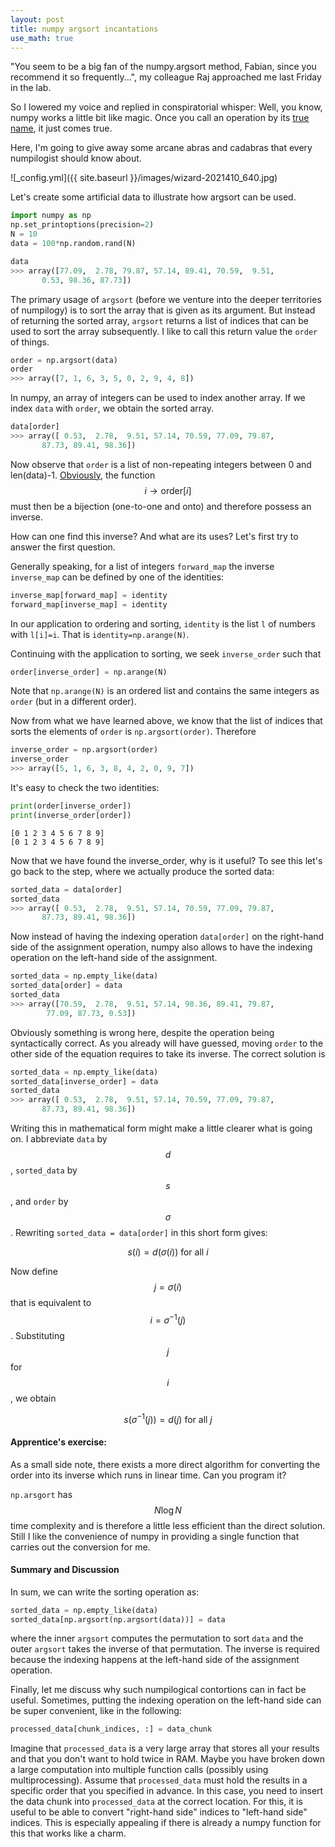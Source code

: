```yaml
---
layout: post
title: numpy argsort incantations
use_math: true
---
```



"You seem to be a big fan of the numpy.argsort method, Fabian, since you recommend it so frequently...", my colleague Raj approached me last Friday in the lab.

So I lowered my voice and replied in conspiratorial whisper: Well, you know, numpy works a little bit like magic. Once you call an operation by its [true name](https://en.wikipedia.org/wiki/True_name), it just comes true.

Here, I'm going to give away some arcane abras and cadabras that every numpilogist should know about.

![_config.yml]({{ site.baseurl }}/images/wizard-2021410_640.jpg)

Let's create some artificial data to illustrate how argsort can be used.

```python
import numpy as np
np.set_printoptions(precision=2)
N = 10
data = 100*np.random.rand(N)
```

```python
data
>>> array([77.09,  2.78, 79.87, 57.14, 89.41, 70.59,  9.51,  
       0.53, 98.36, 87.73])
```

The primary usage of `argsort` (before we venture into the deeper territories of numpilogy) is to sort the array that is given as its argument. But instead of returning the sorted array, `argsort` returns a list of indices that can be used to sort the array subsequently.
I like to call this return value the `order` of things.

```python
order = np.argsort(data)
order
>>> array([7, 1, 6, 3, 5, 0, 2, 9, 4, 8])
```

In numpy, an array of integers can be used to index another array.
If we index `data` with `order`, we obtain the sorted array.

```python
data[order]
>>> array([ 0.53,  2.78,  9.51, 57.14, 70.59, 77.09, 79.87, 
       87.73, 89.41, 98.36])
```

Now observe that `order` is a list of non-repeating integers between 0 and len(data)-1. [Obviously](https://en.wikipedia.org/wiki/Pigeonhole_principle), the function $$i\rightarrow\text{order}[i]$$ must then be a bijection (one-to-one and onto) and therefore possess an inverse.

How can one find this inverse? And what are its uses? Let's first try to answer the first question.

Generally speaking, for a list of integers `forward_map` the inverse `inverse_map` can be defined by one of the identities:

```python
inverse_map[forward_map] = identity
forward_map[inverse_map] = identity
```

In our application to ordering and sorting, `identity` is the list `l` of numbers with `l[i]=i`. 
That is `identity=np.arange(N)`.

Continuing with the application to sorting, we seek `inverse_order` such that
```python
order[inverse_order] = np.arange(N)
```
Note that `np.arange(N)` is an ordered list and contains the same integers as `order` (but in a different order). 

Now from what we have learned above, we know that the list of indices that sorts the elements of `order` is `np.argsort(order)`. Therefore

```python
inverse_order = np.argsort(order)
inverse_order
>>> array([5, 1, 6, 3, 8, 4, 2, 0, 9, 7])
```

It's easy to check the two identities:

```python
print(order[inverse_order])
print(inverse_order[order])
```
```
[0 1 2 3 4 5 6 7 8 9]
[0 1 2 3 4 5 6 7 8 9]
```

Now that we have found the inverse_order, why is it useful? To see this let's go back to the step, where we actually produce the sorted data:

```python
sorted_data = data[order]
sorted_data
>>> array([ 0.53,  2.78,  9.51, 57.14, 70.59, 77.09, 79.87, 
       87.73, 89.41, 98.36])
```

Now instead of having the indexing operation `data[order]` on the right-hand side of the assignment operation, numpy also allows to have the indexing operation on the left-hand side of the assignment.

```python
sorted_data = np.empty_like(data)
sorted_data[order] = data
sorted_data
>>> array([70.59,  2.78,  9.51, 57.14, 98.36, 89.41, 79.87, 
        77.09, 87.73, 0.53])
```

Obviously something is wrong here, despite the operation being syntactically correct. As you already will have guessed, moving `order` to the other side of the equation requires to take its inverse. The correct solution is

```python
sorted_data = np.empty_like(data)
sorted_data[inverse_order] = data
sorted_data
>>> array([ 0.53,  2.78,  9.51, 57.14, 70.59, 77.09, 79.87,
       87.73, 89.41, 98.36])
```

Writing this in mathematical form might make a little clearer what is going on. I abbreviate `data` by $$d$$, `sorted_data` by $$s$$, and `order` by $$\sigma$$. Rewriting `sorted_data = data[order]` in this short form gives:

$$ s(i) = d(\sigma(i)) \text{ for all } i$$

Now define $$ j = \sigma(i) $$ that is equivalent to $$ i = \sigma^{-1}(j) $$. Substituting $$j$$ for $$i$$, we obtain

$$ s(\sigma^{-1}(j)) = d(j) \text{ for all } j$$

#### Apprentice's exercise:
As a small side note, there exists a more direct algorithm for converting the order
into its inverse which runs in linear time. Can you program it?

`np.arsgort` has $$N \log N$$ time complexity and 
is therefore a little less efficient than the direct solution. Still I like the 
convenience of numpy in providing a single function that carries out the conversion for me.

#### Summary and Discussion

In sum, we can write the sorting operation as:

```python
sorted_data = np.empty_like(data)
sorted_data[np.argsort(np.argsort(data))] = data
```
where the inner `argsort` computes the permutation to sort `data` and the outer `argsort` takes the inverse of that permutation.
The inverse is required because the indexing happens at the left-hand side of the assignment operation.

Finally, let me discuss why such numpilogical contortions can in fact be useful. Sometimes, putting the indexing operation on the left-hand side can be super convenient, like in the following:
```python
processed_data[chunk_indices, :] = data_chunk
```
Imagine that `processed_data` is a very large array that stores all your results and that you don't want to hold twice in RAM. Maybe you have broken down a large computation into multiple function calls (possibly using multiprocessing). Assume that `processed_data` must hold the 
results in a specific order that you specified in advance.  In this case, you need to insert 
the data chunk into `processed_data` at the correct location.  For this, it is useful to be able to convert "right-hand side" indices to "left-hand side" indices. This is especially appealing if there is already a numpy function for this that works like a charm.

